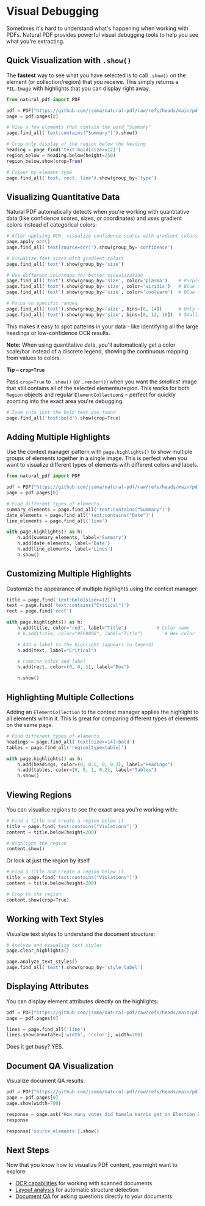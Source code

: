 # Visual Debugging

Sometimes it's hard to understand what's happening when working with PDFs. Natural PDF provides powerful visual debugging tools to help you see what you're extracting.

## Quick Visualization with `.show()`

The **fastest** way to see what you have selected is to call `.show()` on the element (or collection/region) that you receive.
This simply returns a `PIL.Image` with highlights that you can display right away.

```python
from natural_pdf import PDF

pdf = PDF("https://github.com/jsoma/natural-pdf/raw/refs/heads/main/pdfs/01-practice.pdf")
page = pdf.pages[0]

# View a few elements that contain the word "Summary"
page.find_all('text:contains("Summary")').show()

# Crop-only display of the region below the heading
heading = page.find('text:bold[size>=12]')
region_below = heading.below(height=250)
region_below.show(crop=True)

# Colour by element type
page.find_all('text, rect, line').show(group_by='type')
```

## Visualizing Quantitative Data

Natural PDF automatically detects when you're working with quantitative data (like confidence scores, sizes, or coordinates) and uses gradient colors instead of categorical colors:

```python
# After applying OCR, visualize confidence scores with gradient colors
page.apply_ocr()
page.find_all('text[source=ocr]').show(group_by='confidence')

# Visualize font sizes with gradient colors
page.find_all('text').show(group_by='size')

# Use different colormaps for better visualization
page.find_all('text').show(group_by='size', color='plasma')    # Purple to yellow
page.find_all('text').show(group_by='size', color='viridis')   # Blue to yellow
page.find_all('text').show(group_by='size', color='coolwarm')  # Blue to red

# Focus on specific ranges
page.find_all('text').show(group_by='size', bins=[8, 14])      # Only sizes 8-14
page.find_all('text').show(group_by='size', bins=[8, 12, 16])  # Small/medium/large
```

This makes it easy to spot patterns in your data - like identifying all the large headings or low-confidence OCR results.

**Note:** When using quantitative data, you'll automatically get a color scale/bar instead of a discrete legend, showing the continuous mapping from values to colors.

**Tip – `crop=True`**

Pass `crop=True` to `.show()` (or `.render()`) when you want the *smallest* image that still contains all of the selected elements/region.
This works for both `Region` objects and regular `ElementCollection`s – perfect for quickly zooming into the exact area you're debugging.

```python
# Zoom into just the bold text you found
page.find_all('text:bold').show(crop=True)
```

## Adding Multiple Highlights

Use the context manager pattern with `page.highlights()` to show multiple groups of elements together in a single image. This is perfect when you want to visualize different types of elements with different colors and labels.

```python
from natural_pdf import PDF

pdf = PDF("https://github.com/jsoma/natural-pdf/raw/refs/heads/main/pdfs/01-practice.pdf")
page = pdf.pages[0]

# Find different types of elements
summary_elements = page.find_all('text:contains("Summary")')
date_elements = page.find_all('text:contains("Date")')
line_elements = page.find_all('line')

with page.highlights() as h:
    h.add(summary_elements, label='Summary')
    h.add(date_elements, label='Date')
    h.add(line_elements, label='Lines')
    h.show()
```

## Customizing Multiple Highlights

Customize the appearance of multiple highlights using the context manager:

```python
title = page.find('text:bold[size>=12]')
text = page.find('text:contains("Critical")')
rect = page.find('rect')

with page.highlights() as h:
    h.add(title, color="red", label="Title")           # Color name
    # h.add(title, color="#FF0000", label="Title")        # Hex color

    # Add a label to the highlight (appears in legend)
    h.add(text, label="Critical")

    # Combine color and label
    h.add(rect, color=(0, 0, 1), label="Box")

    h.show()
```

## Highlighting Multiple Collections

Adding an `ElementCollection` to the context manager applies the highlight to all elements within it. This is great for comparing different types of elements on the same page.

```python
# Find different types of elements
headings = page.find_all('text[size>=14]:bold')
tables = page.find_all('region[type=table]')

with page.highlights() as h:
    h.add(headings, color=(0, 0.5, 0, 0.3), label="Headings")
    h.add(tables, color=(0, 0, 1, 0.2), label="Tables")
    h.show()
```

## Viewing Regions

You can visualise regions to see the exact area you're working with:

```python
# Find a title and create a region below it
title = page.find('text:contains("Violations")')
content = title.below(height=200)

# Highlight the region
content.show()
```

Or look at just the region by itself

```python
# Find a title and create a region below it
title = page.find('text:contains("Violations")')
content = title.below(height=200)

# Crop to the region
content.show(crop=True)
```

## Working with Text Styles

Visualize text styles to understand the document structure:

```python
# Analyze and visualize text styles
page.clear_highlights()

page.analyze_text_styles()
page.find_all('text').show(group_by='style_label')
```

## Displaying Attributes

You can display element attributes directly on the highlights:

```python
pdf = PDF("https://github.com/jsoma/natural-pdf/raw/refs/heads/main/pdfs/Atlanta_Public_Schools_GA_sample.pdf")
page = pdf.pages[0]

lines = page.find_all('line')
lines.show(annotate=['width', 'color'], width=700)
```

Does it get busy? YES.



## Document QA Visualization

Visualize document QA results:

```python
pdf = PDF("https://github.com/jsoma/natural-pdf/raw/refs/heads/main/pdfs/0500000US42007.pdf")
page = pdf.pages[0]
page.show(width=700)
```

```python
response = page.ask("How many votes did Kamala Harris get on Election Day?")
response
```

```python
response['source_elements'].show()
```

## Next Steps

Now that you know how to visualize PDF content, you might want to explore:

- [OCR capabilities](../ocr/index.md) for working with scanned documents
- [Layout analysis](../layout-analysis/index.ipynb) for automatic structure detection
- [Document QA](../document-qa/index.ipynb) for asking questions directly to your documents
